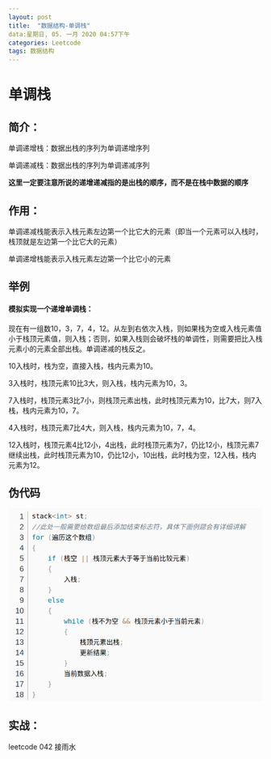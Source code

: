 ```yaml
---
layout: post
title:  "数据结构-单调栈"
data:星期日, 05. 一月 2020 04:57下午 
categories: Leetcode
tags: 数据结构
---
```

# 单调栈

## 简介：
单调递增栈：数据出栈的序列为单调递增序列

单调递减栈：数据出栈的序列为单调递减序列

**这里一定要注意所说的递增递减指的是出栈的顺序，而不是在栈中数据的顺序**

## 作用：
单调递减栈能表示入栈元素左边第一个比它大的元素（即当一个元素可以入栈时，栈顶就是左边第一个比它大的元素）

单调递增栈能表示入栈元素左边第一个比它小的元素

## 举例
#### 模拟实现一个递增单调栈：
现在有一组数10，3，7，4，12。从左到右依次入栈，则如果栈为空或入栈元素值小于栈顶元素值，则入栈；否则，如果入栈则会破坏栈的单调性，则需要把比入栈元素小的元素全部出栈。单调递减的栈反之。

10入栈时，栈为空，直接入栈，栈内元素为10。

3入栈时，栈顶元素10比3大，则入栈，栈内元素为10，3。

7入栈时，栈顶元素3比7小，则栈顶元素出栈，此时栈顶元素为10，比7大，则7入栈，栈内元素为10，7。

4入栈时，栈顶元素7比4大，则入栈，栈内元素为10，7，4。

12入栈时，栈顶元素4比12小，4出栈，此时栈顶元素为7，仍比12小，栈顶元素7继续出栈，此时栈顶元素为10，仍比12小，10出栈，此时栈为空，12入栈，栈内元素为12。

## 伪代码
![](https://github.com/LLLibra/LLLibra.github.io/raw/master/_posts/imgs/20200105-183116.png)
## 实战：
leetcode 042 接雨水

 


